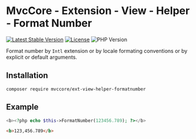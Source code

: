# MvcCore - Extension - View - Helper - Format Number

[![Latest Stable Version](https://img.shields.io/badge/Stable-v5.0.0-brightgreen.svg?style=plastic)](https://github.com/mvccore/ext-view-helper-formatnumber/releases)
[![License](https://img.shields.io/badge/License-BSD%203-brightgreen.svg?style=plastic)](https://mvccore.github.io/docs/mvccore/5.0.0/LICENCE.md)
![PHP Version](https://img.shields.io/badge/PHP->=5.4-brightgreen.svg?style=plastic)

Format number by `Intl` extension or by locale formating conventions or by explicit or default arguments.

## Installation
```shell
composer require mvccore/ext-view-helper-formatnumber
```

## Example
```php
<b><?php echo $this->FormatNumber(123456.789); ?></b>
```
```html
<b>123,456.789</b>
```